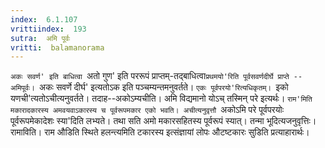 ```yaml
---
index:  6.1.107
vrittiindex:  193
sutra:  अमि पूर्वः
vritti:  balamanorama 
---
```


`अकः सवर्ण' इति बाधित्वा `अतो गुण' इति पररूपं प्राप्तम्-तद्बाधित्वा`प्रथमयो'रिति पूर्वसवर्णदीर्घे प्राप्ते -- अमिपूर्वः। `अकः सवर्णे दीर्घ' इत्यतोऽक इति पञ्चम्यन्तमनुवर्तते। `एकः पूर्वपरयो'रित्यधिकृतम्। `इको यणची'त्यतोऽचीत्यनुवर्तते। तदाह--अकोऽम्यचीति। अमि विद्यमानो योऽच् तस्मिन् परे इत्यर्थः। `राम'मिति मकारादकारस्य अमवयवाऽकारस्य च पूर्वरूपमकार एको भवति। अचीत्यनुवृत्तौ `अकोऽमि परे पूर्वपरयोः पूर्वरूपमेकादेशः स्या'दिति लभ्यते। तथा सति अमो मकारसहितस्य पूर्वरूपं स्यात्। तन्मा भूदित्यजनुवृत्तिः। रामाविति। राम औडिति स्थिते हलन्त्यमिति टकारस्य इत्संज्ञायां लोपः औटष्टकारः सुडिति प्रत्याहारार्थः।

